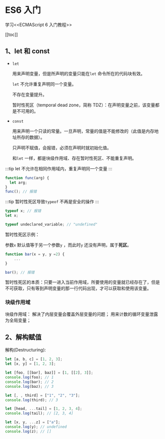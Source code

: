 # ES6 入门

学习<<ECMAScript 6 入门教程>>

[[toc]]

## 1、let 和 const

- `let`

  用来声明变量，但是所声明的变量只能在`let` 命令所在的代码块有效。

  `let` 不允许重复声明同一个变量。

  不存在变量提升。

  暂时性死区（temporal dead zone，简称 TDZ）：在声明变量之前，该变量都是不可用的。

- `const`

    用来声明一个只读的常量。一旦声明，常量的值是不能修改的（此值是内存地址所存的数据）。

    只声明不赋值，会报错，必须在声明时就初始化值。

    和`let` 一样，都是块级作用域、存在暂时性死区、不能重复声明。

:::tip
let 不允许在相同作用域内，重复声明同一个变量
:::

```javascript
function func(arg) {
  let arg;
}
func(); // 报错
```

:::tip
暂时性死区导致`typeof` 不再是安全的操作
:::

```javascript
typeof x; // 报错
let x;

typeof undeclared_variable; // "undefined"
```

暂时性死区示例：

参数`x` 默认值等于另一个参数`y` ，而此时`y` 还没有声明，属于**死区**。

```javascript
function bar(x = y, y =2) {
    ...
}

bar(); // 报错
```

暂时性死区的本质：只要一进入当前作用域，所要使用的变量就已经存在了，但是不可获取，只有等到声明变量的那一行代码出现，才可以获取和使用该变量。


### 块级作用域

块级作用域：
    解决了内层变量会覆盖外层变量的问题；
        用来计数的循环变量泄露为全局变量；


## 2、解构赋值

解构(Destructuring):

```javascript
let [a, b, c] = [1, 2, 3];
let [x, y] = [1, 2, 3];

let [foo, [[bar], baz]] = [1, [[2], 3]];
console.log(foo); // 1
console.log(bar); // 2
console.log(baz); // 3

let [, , third] = ["1", "2", "3"];
console.log(third); // 3

let [head, ...tail] = [1, 2, 3, 4];
console.log(tail); // [2, 3, 4]

let [x, y, ...z] = ["a"];
console.log(y); // undefined
console.log(z); // []
```